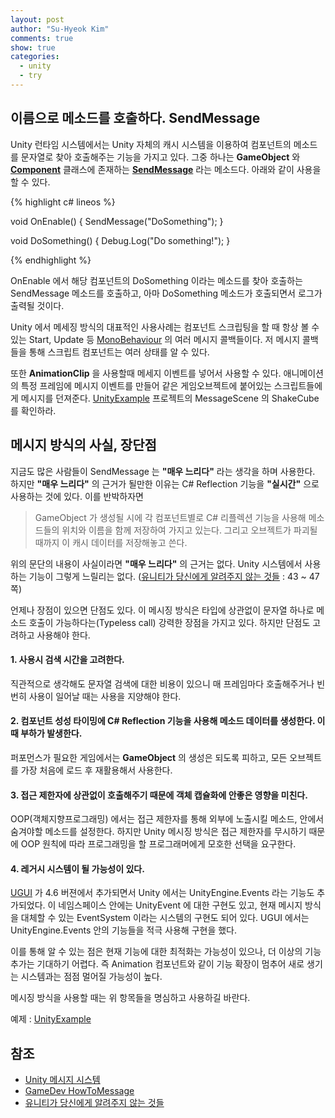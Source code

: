 ```yaml
---
layout: post
author: "Su-Hyeok Kim"
comments: true
show: true
categories:
  - unity
  - try
---
```


## 이름으로 메소드를 호출하다. SendMessage

Unity 런타임 시스템에서는 Unity 자체의 캐시 시스템을 이용하여 컴포넌트의 메소드를 문자열로 찾아 호출해주는 기능을 가지고 있다. 그중 하나는 __GameObject__ 와 [__Component__](https://docs.unity3d.com/ScriptReference/Component.html) 클래스에 존재하는 [__SendMessage__](https://docs.unity3d.com/kr/current/ScriptReference/GameObject.SendMessage.html) 라는 메소드다. 아래와 같이 사용을 할 수 있다.

{% highlight c# lineos %}

void OnEnable()
{
  SendMessage("DoSomething");
}

void DoSomething()
{
  Debug.Log("Do something!");
}

{% endhighlight %}

OnEnable 에서 해당 컴포넌트의 DoSomething 이라는 메소드를 찾아 호출하는 SendMessage 메소드를 호출하고, 아마 DoSomething 메소드가 호출되면서 로그가 출력될 것이다.

Unity 에서 메세징 방식의 대표적인 사용사례는 컴포넌트 스크립팅을 할 때 항상 볼 수 있는 Start, Update 등 [MonoBehaviour](https://docs.unity3d.com/ScriptReference/MonoBehaviour.html) 의 여러 메시지 콜백들이다. 저 메시지 콜백들을 통해 스크립트 컴포넌트는 여러 상태를 알 수 있다.

또한 __AnimationClip__ 을 사용할때 메세지 이벤트를 넣어서 사용할 수 있다. 애니메이션의 특정 프레임에 메시지 이벤트를 만들어 같은 게임오브젝트에 붙어있는 스크립트들에게 메시지를 던져준다. [UnityExample](https://github.com/hrmrzizon/UnityExample) 프로젝트의 MessageScene 의 ShakeCube 를 확인하라.

## 메시지 방식의 사실, 장단점

지금도 많은 사람들이 SendMessage 는 __"매우 느리다"__ 라는 생각을 하며 사용한다. 하지만 __"매우 느리다"__ 의 근거가 될만한 이유는 C# Reflection 기능을 __"실시간"__ 으로 사용하는 것에 있다. 이를 반박하자면

> GameObject 가 생성될 시에 각 컴포넌트별로 C# 리플렉션 기능을 사용해 메소드들의 위치와 이름을 함께 저장하여 가지고 있는다. 그리고 오브젝트가 파괴될 때까지 이 캐시 데이터를 저장해놓고 쓴다.

위의 문단의 내용이 사실이라면 __"매우 느리다"__ 의 근거는 없다. Unity 시스템에서 사용하는 기능이 그렇게 느릴리는 없다. ([유니티가 당신에게 알려주지 않는 것들](https://www.slideshare.net/MrDustinLee/ss-27739454) : 43 ~ 47쪽)

언제나 장점이 있으면 단점도 있다. 이 메시징 방식은 타입에 상관없이 문자열 하나로 메소드 호출이 가능하다는(Typeless call) 강력한 장점을 가지고 있다. 하지만 단점도 고려하고 사용해야 한다.

#### 1. 사용시 검색 시간을 고려한다.

직관적으로 생각해도 문자열 검색에 대한 비용이 있으니 매 프레임마다 호출해주거나 빈번히 사용이 일어날 때는 사용을 지양해야 한다.

#### 2. 컴포넌트 성성 타이밍에 C# Reflection 기능을 사용해 메소드 데이터를 생성한다. 이 때 부하가 발생한다.

퍼포먼스가 필요한 게임에서는 __GameObject__ 의 생성은 되도록 피하고, 모든 오브젝트를 가장 처음에 로드 후 재활용해서 사용한다.

#### 3. 접근 제한자에 상관없이 호출해주기 때문에 객체 캡슐화에 안좋은 영향을 미친다.

OOP(객체지향프로그래밍) 에서는 접근 제한자를 통해 외부에 노출시킬 메소드, 안에서 숨겨야할 메소드를 설정한다. 하지만 Unity 메시징 방식은 접근 제한자를 무시하기 때문에 OOP 원칙에 따라 프로그래밍을 할 프로그래머에게 모호한 선택을 요구한다.

#### 4. 레거시 시스템이 될 가능성이 있다.

[UGUI](https://bitbucket.org/Unity-Technologies/ui) 가 4.6 버젼에서 추가되면서 Unity 에서는 UnityEngine.Events 라는 기능도 추가되었다. 이 네임스페이스 안에는 UnityEvent 에 대한 구현도 있고, 현재 메시지 방식을 대체할 수 있는 EventSystem 이라는 시스템의 구현도 되어 있다. UGUI 에서는 UnityEngine.Events 안의 기능들을 적극 사용해 구현을 했다.

이를 통해 알 수 있는 점은 현재 기능에 대한 최적화는 가능성이 있으나, 더 이상의 기능 추가는 기대하기 어렵다. 즉 Animation 컴포넌트와 같이 기능 확장이 멈추어 새로 생기는 시스템과는 점점 멀어질 가능성이 높다.

메시징 방식을 사용할 때는 위 항목들을 명심하고 사용하길 바란다.

예제 : [UnityExample](https://github.com/hrmrzizon/UnityExample)

## 참조

- [Unity 메시지 시스템](https://docs.unity3d.com/kr/current/Manual/MessagingSystem.html)
- [GameDev HowToMessage](http://gamedev.stackexchange.com/questions/120327/how-to-send-an-interface-message)
- [유니티가 당신에게 알려주지 않는 것들](https://www.slideshare.net/MrDustinLee/ss-27739454)
